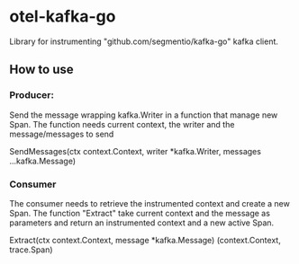 # otel-kafka-go

Library for instrumenting "github.com/segmentio/kafka-go" kafka client. 

## How to use

### Producer:

Send the message wrapping kafka.Writer in a function that manage new Span. 
The function needs current context, the writer and the message/messages to send

SendMessages(ctx context.Context, writer *kafka.Writer, messages ...kafka.Message)

### Consumer 
The consumer needs to retrieve the instrumented context and create a new Span.
The function "Extract" take current context and the message as parameters and return an instrumented context and a new active Span.

Extract(ctx context.Context, message *kafka.Message) (context.Context, trace.Span)

